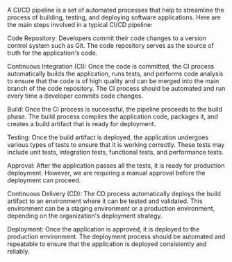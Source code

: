 A CI/CD pipeline is a set of automated processes that help to streamline the process of building, testing, and deploying software applications. Here are the main steps involved in a typical CI/CD pipeline:

Code Repository: Developers commit their code changes to a version control system such as Git. The code repository serves as the source of truth for the application's code.

Continuous Integration (CI): Once the code is committed, the CI process automatically builds the application, runs tests, and performs code analysis to ensure that the code is of high quality and can be merged into the main branch of the code repository. The CI process should be automated and run every time a developer commits code changes.

Build: Once the CI process is successful, the pipeline proceeds to the build phase. The build process compiles the application code, packages it, and creates a build artifact that is ready for deployment.

Testing: Once the build artifact is deployed, the application undergoes various types of tests to ensure that it is working correctly. These tests may include unit tests, integration tests, functional tests, and performance tests.

Approval: After the application passes all the tests, it is ready for production deployment. However, we are requiring a manual approval before the deployment can proceed.

Continuous Delivery (CD): The CD process automatically deploys the build artifact to an environment where it can be tested and validated. This environment can be a staging environment or a production environment, depending on the organization's deployment strategy.

Deployment: Once the application is approved, it is deployed to the production environment. The deployment process should be automated and repeatable to ensure that the application is deployed consistently and reliably.